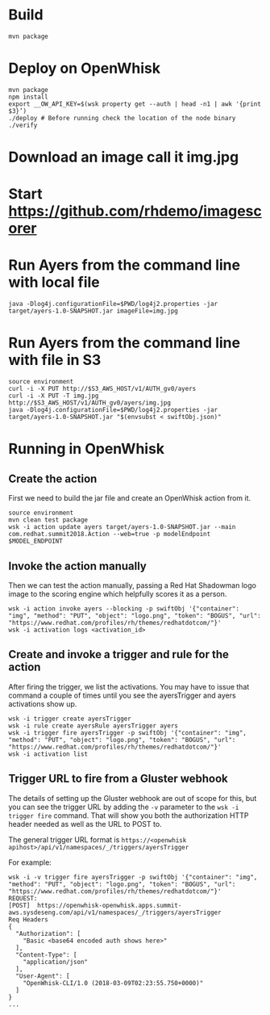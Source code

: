 # Build

```mvn package```

# Deploy on OpenWhisk

```
mvn package
npm install
export __OW_API_KEY=$(wsk property get --auth | head -n1 | awk '{print $3}’)
./deploy # Before running check the location of the node binary
./verify
```


# Download an image call it img.jpg


# Start https://github.com/rhdemo/imagescorer


# Run Ayers from the command line with local file

```java -Dlog4j.configurationFile=$PWD/log4j2.properties -jar target/ayers-1.0-SNAPSHOT.jar imageFile=img.jpg```


# Run Ayers from the command line with file in S3

```
source environment
curl -i -X PUT http://$S3_AWS_HOST/v1/AUTH_gv0/ayers
curl -i -X PUT -T img.jpg http://$S3_AWS_HOST/v1/AUTH_gv0/ayers/img.jpg
java -Dlog4j.configurationFile=$PWD/log4j2.properties -jar target/ayers-1.0-SNAPSHOT.jar "$(envsubst < swiftObj.json)"

```

# Running in OpenWhisk

## Create the action

First we need to build the jar file and create an OpenWhisk action
from it.

```
source environment
mvn clean test package
wsk -i action update ayers target/ayers-1.0-SNAPSHOT.jar --main com.redhat.summit2018.Action --web=true -p modelEndpoint $MODEL_ENDPOINT
```

## Invoke the action manually

Then we can test the action manually, passing a Red Hat Shadowman logo
image to the scoring engine which helpfully scores it as a person.

```
wsk -i action invoke ayers --blocking -p swiftObj '{"container": "img", "method": "PUT", "object": "logo.png", "token": "BOGUS", "url": "https://www.redhat.com/profiles/rh/themes/redhatdotcom/"}'
wsk -i activation logs <activation_id>
```

## Create and invoke a trigger and rule for the action

After firing the trigger, we list the activations. You may have to
issue that command a couple of times until you see the ayersTrigger
and ayers activations show up.

```
wsk -i trigger create ayersTrigger
wsk -i rule create ayersRule ayersTrigger ayers
wsk -i trigger fire ayersTrigger -p swiftObj '{"container": "img", "method": "PUT", "object": "logo.png", "token": "BOGUS", "url": "https://www.redhat.com/profiles/rh/themes/redhatdotcom/"}'
wsk -i activation list
```
## Trigger URL to fire from a Gluster webhook

The details of setting up the Gluster webhook are out of scope for
this, but you can see the trigger URL by adding the `-v` parameter to
the `wsk -i trigger fire` command. That will show you both the
authorization HTTP header needed as well as the URL to POST to.

The general trigger URL format is `https://<openwhisk apihost>/api/v1/namespaces/_/triggers/ayersTrigger`

For example:

```
wsk -i -v trigger fire ayersTrigger -p swiftObj '{"container": "img", "method": "PUT", "object": "logo.png", "token": "BOGUS", "url": "https://www.redhat.com/profiles/rh/themes/redhatdotcom/"}'
REQUEST:
[POST]	https://openwhisk-openwhisk.apps.summit-aws.sysdeseng.com/api/v1/namespaces/_/triggers/ayersTrigger
Req Headers
{
  "Authorization": [
    "Basic <base64 encoded auth shows here>"
  ],
  "Content-Type": [
    "application/json"
  ],
  "User-Agent": [
    "OpenWhisk-CLI/1.0 (2018-03-09T02:23:55.750+0000)"
  ]
}
...
```
